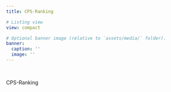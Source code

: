 ```yaml
---
title: CPS-Ranking

# Listing view
view: compact

# Optional banner image (relative to `assets/media/` folder).
banner:
  caption: ''
  image: ''
---
```


<br>

CPS-Ranking
